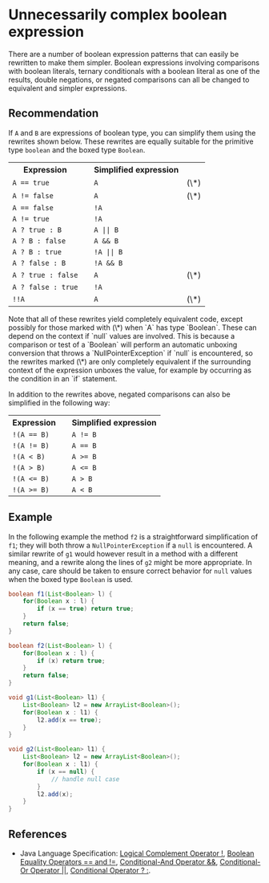 # Unnecessarily complex boolean expression
There are a number of boolean expression patterns that can easily be rewritten to make them simpler. Boolean expressions involving comparisons with boolean literals, ternary conditionals with a boolean literal as one of the results, double negations, or negated comparisons can all be changed to equivalent and simpler expressions.


## Recommendation
If `A` and `B` are expressions of boolean type, you can simplify them using the rewrites shown below. These rewrites are equally suitable for the primitive type `boolean` and the boxed type `Boolean`.

<table><tbody> <tr><th>Expression</th><th></th><th>Simplified expression</th><th></th></tr> <tr><td><code>A == true</code></td><td></td><td><code>A</code></td><td>(\*)</td></tr> <tr><td><code>A != false</code></td><td></td><td><code>A</code></td><td>(\*)</td></tr> <tr><td><code>A == false</code></td><td></td><td><code>!A</code></td><td></td></tr> <tr><td><code>A != true</code></td><td></td><td><code>!A</code></td><td></td></tr> <tr><td><code>A ? true : B</code></td><td></td><td><code>A || B</code></td><td></td></tr> <tr><td><code>A ? B : false</code></td><td></td><td><code>A &amp;&amp; B</code></td><td></td></tr> <tr><td><code>A ? B : true</code></td><td></td><td><code>!A || B</code></td><td></td></tr> <tr><td><code>A ? false : B</code></td><td></td><td><code>!A &amp;&amp; B</code></td><td></td></tr> <tr><td><code>A ? true : false</code></td><td></td><td><code>A</code></td><td>(\*)</td></tr> <tr><td><code>A ? false : true</code></td><td></td><td><code>!A</code></td><td></td></tr> <tr><td><code>!!A</code></td><td></td><td><code>A</code></td><td>(\*)</td></tr> </tbody></table>
Note that all of these rewrites yield completely equivalent code, except possibly for those marked with (\*) when `A` has type `Boolean`. These can depend on the context if `null` values are involved. This is because a comparison or test of a `Boolean` will perform an automatic unboxing conversion that throws a `NullPointerException` if `null` is encountered, so the rewrites marked (\*) are only completely equivalent if the surrounding context of the expression unboxes the value, for example by occurring as the condition in an `if` statement.

In addition to the rewrites above, negated comparisons can also be simplified in the following way:

<table><tbody> <tr><th>Expression</th><th></th><th>Simplified expression</th></tr> <tr><td><code>!(A == B)</code></td><td></td><td><code>A != B</code></td></tr> <tr><td><code>!(A != B)</code></td><td></td><td><code>A == B</code></td></tr> <tr><td><code>!(A &lt; B)</code></td><td></td><td><code>A &gt;= B</code></td></tr> <tr><td><code>!(A &gt; B)</code></td><td></td><td><code>A &lt;= B</code></td></tr> <tr><td><code>!(A &lt;= B)</code></td><td></td><td><code>A &gt; B</code></td></tr> <tr><td><code>!(A &gt;= B)</code></td><td></td><td><code>A &lt; B</code></td></tr> </tbody></table>

## Example
In the following example the method `f2` is a straightforward simplification of `f1`; they will both throw a `NullPointerException` if a `null` is encountered. A similar rewrite of `g1` would however result in a method with a different meaning, and a rewrite along the lines of `g2` might be more appropriate. In any case, care should be taken to ensure correct behavior for `null` values when the boxed type `Boolean` is used.


```java
boolean f1(List<Boolean> l) {
	for(Boolean x : l) {
		if (x == true) return true;
	}
	return false;
}

boolean f2(List<Boolean> l) {
	for(Boolean x : l) {
		if (x) return true;
	}
	return false;
}

void g1(List<Boolean> l1) {
	List<Boolean> l2 = new ArrayList<Boolean>();
	for(Boolean x : l1) {
		l2.add(x == true);
	}
}

void g2(List<Boolean> l1) {
	List<Boolean> l2 = new ArrayList<Boolean>();
	for(Boolean x : l1) {
		if (x == null) {
			// handle null case
		}
		l2.add(x);
	}
}

```

## References
* Java Language Specification: [Logical Complement Operator !](https://docs.oracle.com/javase/specs/jls/se11/html/jls-15.html#jls-15.15.6), [Boolean Equality Operators == and !=](https://docs.oracle.com/javase/specs/jls/se11/html/jls-15.html#jls-15.21.2), [Conditional-And Operator &amp;&amp;](https://docs.oracle.com/javase/specs/jls/se11/html/jls-15.html#jls-15.23), [Conditional-Or Operator ||](https://docs.oracle.com/javase/specs/jls/se11/html/jls-15.html#jls-15.24), [Conditional Operator ? :](https://docs.oracle.com/javase/specs/jls/se11/html/jls-15.html#jls-15.25).
